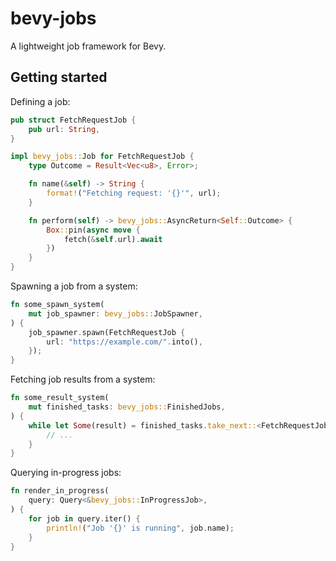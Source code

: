 # bevy-jobs

A lightweight job framework for Bevy.

## Getting started

Defining a job:

```rust
pub struct FetchRequestJob {
    pub url: String,
}

impl bevy_jobs::Job for FetchRequestJob {
    type Outcome = Result<Vec<u8>, Error>;

    fn name(&self) -> String {
        format!("Fetching request: '{}'", url);
    }

    fn perform(self) -> bevy_jobs::AsyncReturn<Self::Outcome> {
        Box::pin(async move {
            fetch(&self.url).await
        })
    }
}
```

Spawning a job from a system:

```rust
fn some_spawn_system(
    mut job_spawner: bevy_jobs::JobSpawner,
) {
    job_spawner.spawn(FetchRequestJob {
        url: "https://example.com/".into(),
    });
}
```

Fetching job results from a system:

```rust
fn some_result_system(
    mut finished_tasks: bevy_jobs::FinishedJobs,
) {
    while let Some(result) = finished_tasks.take_next::<FetchRequestJob>() {
        // ...
    }
}
```

Querying in-progress jobs:

```rust
fn render_in_progress(
    query: Query<&bevy_jobs::InProgressJob>,
) {
    for job in query.iter() {
        println!("Job '{}' is running", job.name);
    }
}
```
